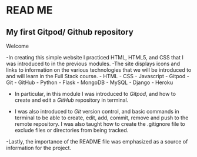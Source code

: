 # READ ME
## My first Gitpod/ Github repository

Welcome

-In creating this simple website I practiced HTML, HTML5, and CSS that I was introduced to in the previous modules. 
-The site displays icons and links to information on the various technologies that we will be introduced 
to and will learn in the Full Stack course.
    - HTML
    - CSS 
    - Javascript
    - Gitpod
    - Git
    - GitHub
    - Python
    - Flask
    - MongoDB
    - MySQL
    - Django
    - Heroku

- In particular, in this module I was introduced to *Gitpod*, and how to create and edit a *GitHub* repository in terminal. 

- I was also introduced to *Git* version control, and basic commands in terminal to be able to create, edit, add, commit, 
remove and push to the remote repository. I was also taught how to create the .gitignore file to exclude files or directories 
from being tracked.

-Lastly, the importance of the README file was emphasized as a source of information for the project.